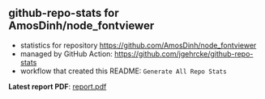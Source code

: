## github-repo-stats for AmosDinh/node_fontviewer

- statistics for repository https://github.com/AmosDinh/node_fontviewer
- managed by GitHub Action: https://github.com/jgehrcke/github-repo-stats
- workflow that created this README: `Generate All Repo Stats`

**Latest report PDF**: [report.pdf](https://github.com/AmosDinh/repo-stats/raw/github-repo-stats/AmosDinh/node_fontviewer/latest-report/report.pdf)

